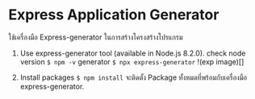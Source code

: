 # Express Application Generator
ใช้เครื่องมือ Express-generator ในการสร้างโครงสร้างโปรแกรม
1. Use express-generator tool (available in Node.js 8.2.0).
check node version
``$ npm -v``
generator
``$ npx express-generator``
!(exp image)[]

2. Install packages
``$ npm install``
จะติดตั้ง Package ทั้งหมดที่พร้อมกับเครื่องมือ express-generator.

